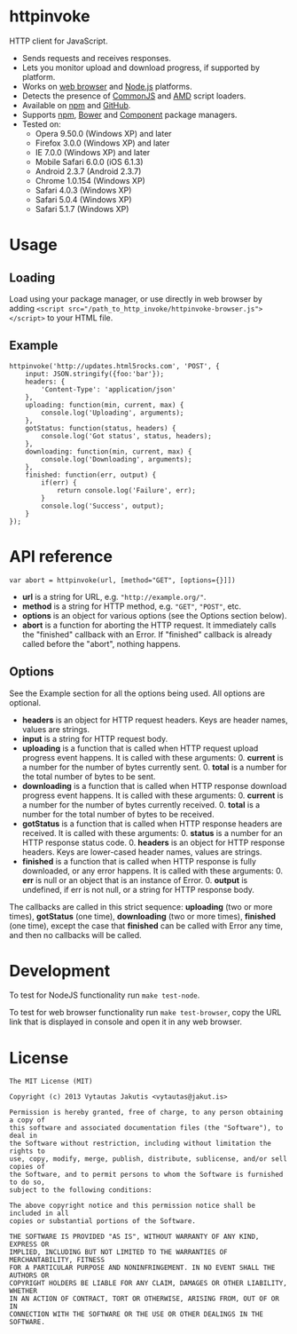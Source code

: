 # httpinvoke

HTTP client for JavaScript.

* Sends requests and receives responses.
* Lets you monitor upload and download progress, if supported by platform.
* Works on [web browser](http://en.wikipedia.org/wiki/Internet_Explorer_5) and [Node.js](http://nodejs.org) platforms.
* Detects the presence of [CommonJS](http://www.commonjs.org/) and [AMD](https://www.google.com/search?q=advanced+module+definition) script loaders.
* Available on [npm](https://npmjs.org/package/httpinvoke) and [GitHub](https://github.com/jakutis/httpinvoke).
* Supports [npm](https://npmjs.org/), [Bower](http://bower.io/) and [Component](http://component.io/) package managers.
* Tested on:
  * Opera 9.50.0 (Windows XP) and later
  * Firefox 3.0.0 (Windows XP) and later
  * IE 7.0.0 (Windows XP) and later
  * Mobile Safari 6.0.0 (iOS 6.1.3)
  * Android 2.3.7 (Android 2.3.7)
  * Chrome 1.0.154 (Windows XP)
  * Safari 4.0.3 (Windows XP)
  * Safari 5.0.4 (Windows XP)
  * Safari 5.1.7 (Windows XP)

# Usage

## Loading

Load using your package manager, or use directly in web browser by adding `<script src="/path_to_http_invoke/httpinvoke-browser.js"></script>` to your HTML file.

## Example

    httpinvoke('http://updates.html5rocks.com', 'POST', {
        input: JSON.stringify({foo:'bar'});
        headers: {
            'Content-Type': 'application/json'
        },
        uploading: function(min, current, max) {
            console.log('Uploading', arguments);
        },
        gotStatus: function(status, headers) {
            console.log('Got status', status, headers);
        },
        downloading: function(min, current, max) {
            console.log('Downloading', arguments);
        },
        finished: function(err, output) {
            if(err) {
                return console.log('Failure', err);
            }
            console.log('Success', output);
        }
    });

# API reference

    var abort = httpinvoke(url, [method="GET", [options={}]])

* **url** is a string for URL, e.g. `"http://example.org/"`.
* **method** is a string for HTTP method, e.g. `"GET"`, `"POST"`, etc.
* **options** is an object for various options (see the Options section below).
* **abort** is a function for aborting the HTTP request. It immediately calls the "finished" callback with an Error. If "finished" callback is already called before the "abort", nothing happens.

## Options

See the Example section for all the options being used.
All options are optional.

* **headers** is an object for HTTP request headers. Keys are header names, values are strings.
* **input** is a string for HTTP request body.
* **uploading** is a function that is called when HTTP request upload progress event happens. It is called with these arguments:
  0. **current** is a number for the number of bytes currently sent.
  0. **total** is a number for the total number of bytes to be sent.
* **downloading** is a function that is called when HTTP response download progress event happens. It is called with these arguments:
  0. **current** is a number for the number of bytes currently received.
  0. **total** is a number for the total number of bytes to be received.
* **gotStatus** is a function that is called when HTTP response headers are received. It is called with these arguments:
  0. **status** is a number for an HTTP response status code.
  0. **headers** is an object for HTTP response headers. Keys are lower-cased header names, values are strings.
* **finished** is a function that is called when HTTP response is fully downloaded, or any error happens. It is called with these arguments:
  0. **err** is null or an object that is an instance of Error.
  0. **output** is undefined, if err is not null, or a string for HTTP response body.

The callbacks are called in this strict sequence: **uploading** (two or more times), **gotStatus** (one time), **downloading** (two or more times), **finished** (one time), except the case that **finished** can be called with Error any time, and then no callbacks will be called.

# Development

To test for NodeJS functionality run `make test-node`.

To test for web browser functionality run `make test-browser`, copy the URL link that is displayed in console and open it in any web browser.

# License

    The MIT License (MIT)

    Copyright (c) 2013 Vytautas Jakutis <vytautas@jakut.is>

    Permission is hereby granted, free of charge, to any person obtaining a copy of
    this software and associated documentation files (the "Software"), to deal in
    the Software without restriction, including without limitation the rights to
    use, copy, modify, merge, publish, distribute, sublicense, and/or sell copies of
    the Software, and to permit persons to whom the Software is furnished to do so,
    subject to the following conditions:

    The above copyright notice and this permission notice shall be included in all
    copies or substantial portions of the Software.

    THE SOFTWARE IS PROVIDED "AS IS", WITHOUT WARRANTY OF ANY KIND, EXPRESS OR
    IMPLIED, INCLUDING BUT NOT LIMITED TO THE WARRANTIES OF MERCHANTABILITY, FITNESS
    FOR A PARTICULAR PURPOSE AND NONINFRINGEMENT. IN NO EVENT SHALL THE AUTHORS OR
    COPYRIGHT HOLDERS BE LIABLE FOR ANY CLAIM, DAMAGES OR OTHER LIABILITY, WHETHER
    IN AN ACTION OF CONTRACT, TORT OR OTHERWISE, ARISING FROM, OUT OF OR IN
    CONNECTION WITH THE SOFTWARE OR THE USE OR OTHER DEALINGS IN THE SOFTWARE.
